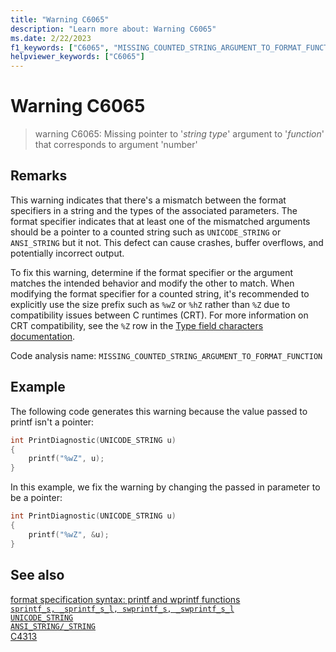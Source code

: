 ```yaml
---
title: "Warning C6065"
description: "Learn more about: Warning C6065"
ms.date: 2/22/2023
f1_keywords: ["C6065", "MISSING_COUNTED_STRING_ARGUMENT_TO_FORMAT_FUNCTION", "__MISSING_COUNTED_STRING_ARGUMENT_TO_FORMAT_FUNCTION"]
helpviewer_keywords: ["C6065"]
---
```

# Warning C6065

> warning C6065: Missing pointer to '*string type*' argument to '*function*' that corresponds to argument 'number'

## Remarks

This warning indicates that there's a mismatch between the format specifiers in a string and the types of the associated parameters. The format specifier indicates that at least one of the mismatched arguments should be a pointer to a counted string such as `UNICODE_STRING` or `ANSI_STRING` but it not. This defect can cause crashes, buffer overflows, and potentially incorrect output.

To fix this warning, determine if the format specifier or the argument matches the intended behavior and modify the other to match. When modifying the format specifier for a counted string, it's recommended to explicitly use the size prefix such as `%wZ` or `%hZ` rather than `%Z` due to compatibility issues between C runtimes (CRT).  For more information on CRT compatibility, see the `%Z` row in the [Type field characters documentation](../c-runtime-library/format-specification-syntax-printf-and-wprintf-functions.md#type-field-characters).

Code analysis name: `MISSING_COUNTED_STRING_ARGUMENT_TO_FORMAT_FUNCTION`

## Example

The following code generates this warning because the value passed to printf isn't a pointer:

```cpp
int PrintDiagnostic(UNICODE_STRING u)
{
    printf("%wZ", u);
}
```

In this example, we fix the warning by changing the passed in parameter to be a pointer:

```cpp
int PrintDiagnostic(UNICODE_STRING u)
{
    printf("%wZ", &u);
}
```

## See also

[format specification syntax: printf and wprintf functions](../c-runtime-library/format-specification-syntax-printf-and-wprintf-functions.md)\
[`sprintf_s, _sprintf_s_l, swprintf_s, _swprintf_s_l`](../c-runtime-library/reference/sprintf-s-sprintf-s-l-swprintf-s-swprintf-s-l.md)\
[`UNICODE_STRING`](/windows/win32/api/ntdef/ns-ntdef-_unicode_string)\
[`ANSI_STRING/_STRING`](/windows/win32/api/ntdef/ns-ntdef-string)\
[C4313](../error-messages/compiler-warnings/compiler-warning-level-1-c4313.md)
